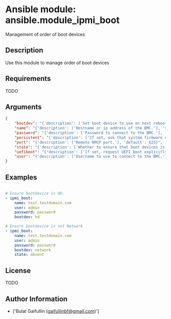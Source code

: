 # Ansible module: ansible.module_ipmi_boot


Management of order of boot devices

## Description

Use this module to manage order of boot devices

## Requirements

TODO

## Arguments

``` json
{
    "bootdev": "{'description': ['Set boot device to use on next reboot'], 'required': True, 'choices': ['network -- Request network boot', 'floppy -- Boot from floppy', 'hd -- Boot from hard drive', "safe -- Boot from hard drive, requesting 'safe mode'", 'optical -- boot from CD/DVD/BD drive', 'setup -- Boot into setup utility', 'default -- remove any IPMI directed boot device request']}",
    "name": "{'description': ['Hostname or ip address of the BMC.'], 'required': True}",
    "password": "{'description': ['Password to connect to the BMC.'], 'required': True}",
    "persistent": "{'description': ['If set, ask that system firmware uses this device beyond next boot. Be aware many systems do not honor this.'], 'type': 'bool', 'default': False}",
    "port": "{'description': ['Remote RMCP port.'], 'default': 623}",
    "state": "{'description': ['Whether to ensure that boot devices is desired.'], 'default': 'present', 'choices': ['present -- Request system turn on', 'absent -- Request system turn on']}",
    "uefiboot": "{'description': ['If set, request UEFI boot explicitly. Strictly speaking, the spec suggests that if not set, the system should BIOS boot and offers no "don\'t care" option. In practice, this flag not being set does not preclude UEFI boot on any system I\'ve encountered.'], 'type': 'bool', 'default': False}",
    "user": "{'description': ['Username to use to connect to the BMC.'], 'required': True}",
}
```

## Examples


``` yaml

# Ensure bootdevice is HD.
- ipmi_boot:
    name: test.testdomain.com
    user: admin
    password: password
    bootdev: hd

# Ensure bootdevice is not Network
- ipmi_boot:
    name: test.testdomain.com
    user: admin
    password: password
    bootdev: network
    state: absent

```

## License

TODO

## Author Information
  - ['Bulat Gaifullin (gaifullinbf@gmail.com)']
